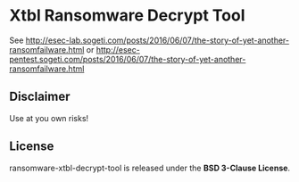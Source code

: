 # Xtbl Ransomware Decrypt Tool

See http://esec-lab.sogeti.com/posts/2016/06/07/the-story-of-yet-another-ransomfailware.html
or http://esec-pentest.sogeti.com/posts/2016/06/07/the-story-of-yet-another-ransomfailware.html

## Disclaimer

Use at you own risks!

## License

ransomware-xtbl-decrypt-tool is released under the **BSD 3-Clause License**.
